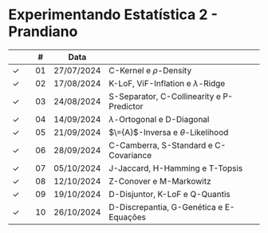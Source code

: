 # Experimentando Estatística 2 - Prandiano



|  |  | # | Data |  |
|:---:|:---:|:---:|:---:|:---|
| &check; |  | 01 | 27/07/2024 | C-Kernel e $\rho$-Density |
| &check; |  | 02 | 17/08/2024 | K-LoF, ViF-Inflation e $\lambda$-Ridge |
| &check; |  | 03 | 24/08/2024 | S-Separator, C-Collinearity e P-Predictor |
| &check; |  | 04 | 14/09/2024 | $\lambda$-Ortogonal e D-Diagonal |
| &check; |  | 05 | 21/09/2024 | $\={A}$-Inversa e $\theta$-Likelihood |
| &check; |  | 06 | 28/09/2024 | C-Camberra, S-Standard e C-Covariance |
| &check; |  | 07 | 05/10/2024 | J-Jaccard, H-Hamming e T-Topsis |
| &check; |  | 08 | 12/10/2024 | Z-Conover e M-Markowitz |
| &check; |  | 09 | 19/10/2024 | D-Disjuntor, K-LoF e Q-Quantis |
| &check; |  | 10 | 26/10/2024 | D-Discrepantia, G-Genética e E-Equações |